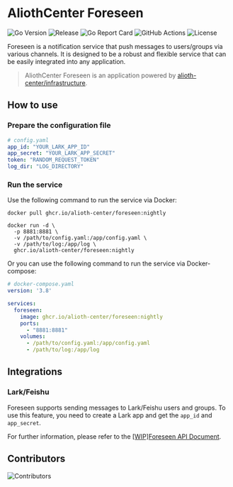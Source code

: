 # AliothCenter Foreseen

![Go Version](https://img.shields.io/github/go-mod/go-version/alioth-center/foreseen)
![Release](https://img.shields.io/github/v/release/alioth-center/foreseen)
![Go Report Card](https://goreportcard.com/badge/github.com/alioth-center/foreseen)
![GitHub Actions](https://img.shields.io/github/actions/workflow/status/alioth-center/foreseen/build.yml?branch=main)
![License](https://img.shields.io/github/license/alioth-center/foreseen)

Foreseen is a notification service that push messages to users/groups via various channels. It is designed to be a robust and flexible service that can be easily integrated into any application.

> AliothCenter Foreseen is an application powered by [alioth-center/infrastructure](github.com/alioth-center/infrastructure).

## How to use

### Prepare the configuration file

```yaml
# config.yaml
app_id: "YOUR_LARK_APP_ID"
app_secret: "YOUR_LARK_APP_SECRET"
token: "RANDOM_REQUEST_TOKEN"
log_dir: "LOG_DIRECTORY"
```

### Run the service

Use the following command to run the service via Docker:

```shell
docker pull ghcr.io/alioth-center/foreseen:nightly

docker run -d \
  -p 8881:8881 \
  -v /path/to/config.yaml:/app/config.yaml \
  -v /path/to/log:/app/log \
  ghcr.io/alioth-center/foreseen:nightly
```

Or you can use the following command to run the service via Docker-compose:

```yaml
# docker-compose.yaml
version: '3.8'

services:
  foreseen:
    image: ghcr.io/alioth-center/foreseen:nightly
    ports:
      - "8881:8881"
    volumes:
      - /path/to/config.yaml:/app/config.yaml
      - /path/to/log:/app/log
```


## Integrations

### Lark/Feishu

Foreseen supports sending messages to Lark/Feishu users and groups. To use this feature, you need to create a Lark app and get the `app_id` and `app_secret`.

For further information, please refer to the [[WIP]Foreseen API Document](https://docs.alioth.center/foreseen-apis.html).

## Contributors

![Contributors](https://contrib.rocks/image?repo=alioth-center/foreseen&max=1000)
